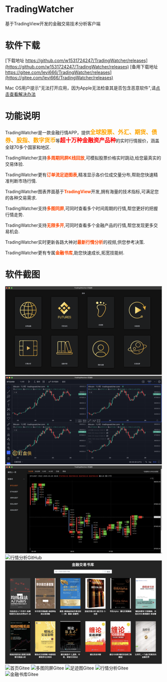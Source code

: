 # TradingWatcher
基于TradingView开发的金融交易技术分析客户端

# 软件下载
[下载地址 https://github.com/w1531724247/TradingWatcher/releases](https://github.com/w1531724247/TradingWatcher/releases)
[备用下载地址 https://gitee.com/levi666/TradingWatcher/releases](https://gitee.com/levi666/TradingWatcher/releases)

Mac OS用户提示"无法打开应用，因为Apple无法检查其是否包含恶意软件",请[点击查看解决办法](https://zhuanlan.zhihu.com/p/568923288)

# 功能说明
TradingWatcher是一款金融行情APP，提供<span style="color:orange;font-size:18px;font-weight:700">全球股票、外汇、期货、债券、股指、数字货币</span>等<span style="color:red;font-size:18px;font-weight:700">超十万种金融资产品种</span>的实时行情报价，涵盖全球70多个国家和地区.

TradingWatcher支持<span style="color:OrangeRed;font-size:14px;font-weight:700">多周期同屏K线回放</span>,可模拟股票价格实时跳动,给您最真实的交易体验.

TradingWatcher更有<span style="color:OrangeRed;font-size:14px;font-weight:700">订单流足迹图表</span>,精准显示各价位成交量分布,帮助您快速精准判断市场行情.

TradingWatcher图表界面基于<span style="color:OrangeRed;font-size:14px;font-weight:700">TradingView</span>开发,拥有海量的技术指标,可满足您的各种交易需求.

TradingWatcher支持<span style="color:OrangeRed;font-size:14px;font-weight:700">多图同屏</span>,可同时查看多个时间周期的行情,帮您更好的把握行情走势.

TradingWatcher支持<span style="color:OrangeRed;font-size:14px;font-weight:700">无限多开</span>,可同时查看多个金融产品的行情,帮您发现更多交易机会.

TradingWatcher实时更新各路大神对<span style="color:OrangeRed;font-size:14px;font-weight:700">最新行情分析</span>的视频,供您参考决策.

TradingWatcher更有专属<span style="color:OrangeRed;font-size:14px;font-weight:700">金融书库</span>,助您快速成长,拓宽技能树.

# 软件截图
![首页GitHub](https://github.com/w1531724247/TradingWatcher/blob/main/app_show_images/home@2x.png?raw=true)
![多图同屏GitHub](https://github.com/w1531724247/TradingWatcher/blob/main/app_show_images/multi_window@2x.png?raw=true)
![足迹图GitHub](https://github.com/w1531724247/TradingWatcher/blob/main/app_show_images/zujitu@2x.png?raw=true)
![行情分析GitHub](https://github.com/w1531724247/TradingWatcher/blob/main/app_show_images/videos@2x.png?raw=true)
![金融书库GitHub](https://github.com/w1531724247/TradingWatcher/blob/main/app_show_images/books@2x.png?raw=true)
![首页Gitee](https://gitee.com/levi666/TradingWatcher/raw/main/app_show_images/home@2x.png?raw=true)
![多图同屏Gitee](https://gitee.com/levi666/TradingWatcher/raw/main/app_show_images/multi_window@2x.png?raw=true)
![足迹图Gitee](https://gitee.com/levi666/TradingWatcher/raw/main/app_show_images/zujitu@2x.png?raw=true)
![行情分析Gitee](https://gitee.com/levi666/TradingWatcher/raw/main/app_show_images/videos@2x.png?raw=true)
![金融书库Gitee](https://gitee.com/levi666/TradingWatcher/raw/main/app_show_images/books@2x.png?raw=true)